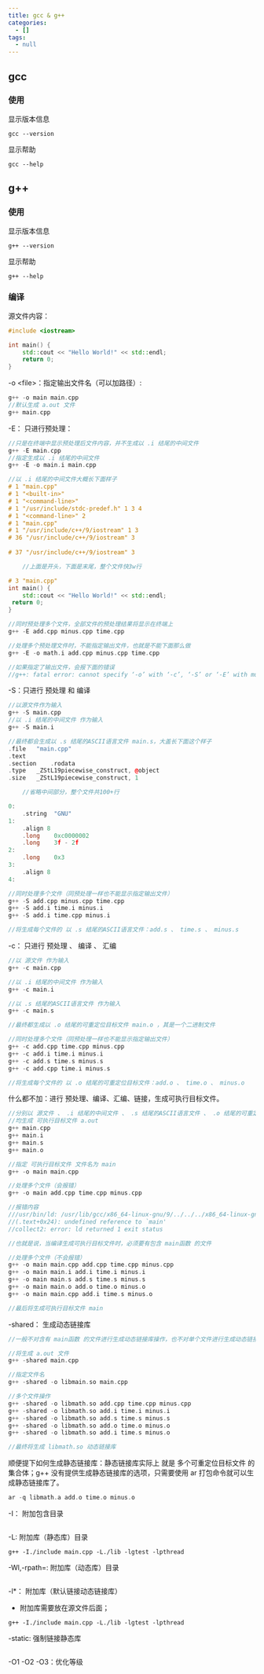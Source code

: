 ```yaml
---
title: gcc & g++
categories:
  - []
tags:
  - null
---
```


<!--more-->

## gcc
### 使用
显示版本信息
```
gcc --version
```

显示帮助
```
gcc --help
```

## g++
### 使用
显示版本信息
```
g++ --version
```

显示帮助
```
g++ --help
```
### 编译
源文件内容：
```cpp
#include <iostream>

int main() {
    std::cout << "Hello World!" << std::endl;
    return 0;
}
```
-o \<file\>：指定输出文件名（可以加路径）: 
```c
g++ -o main main.cpp
//默认生成 a.out 文件
g++ main.cpp
```
-E： 只进行预处理：
```cpp
//只是在终端中显示预处理后文件内容，并不生成以 .i 结尾的中间文件
g++ -E main.cpp
//指定生成以 .i 结尾的中间文件
g++ -E -o main.i main.cpp

//以 .i 结尾的中间文件大概长下面样子
# 1 "main.cpp"
# 1 "<built-in>"
# 1 "<command-line>"
# 1 "/usr/include/stdc-predef.h" 1 3 4
# 1 "<command-line>" 2
# 1 "main.cpp"
# 1 "/usr/include/c++/9/iostream" 1 3
# 36 "/usr/include/c++/9/iostream" 3
       
# 37 "/usr/include/c++/9/iostream" 3

    //上面是开头，下面是末尾，整个文件快3w行

# 3 "main.cpp"
int main() {
    std::cout << "Hello World!" << std::endl;
 return 0;
}

//同时预处理多个文件，全部文件的预处理结果将显示在终端上
g++ -E add.cpp minus.cpp time.cpp

//处理多个预处理文件时，不能指定输出文件，也就是不能下面那么做
g++ -E -o math.i add.cpp minus.cpp time.cpp

//如果指定了输出文件，会报下面的错误
//g++: fatal error: cannot specify ‘-o’ with ‘-c’, ‘-S’ or ‘-E’ with multiple files
```

-S：只进行 预处理 和 编译
```cpp
//以源文件作为输入
g++ -S main.cpp
//以 .i 结尾的中间文件 作为输入
g++ -S main.i

//最终都会生成以 .s 结尾的ASCII语言文件 main.s，大盖长下面这个样子
.file	"main.cpp"
.text
.section	.rodata
.type	_ZStL19piecewise_construct, @object
.size	_ZStL19piecewise_construct, 1

    //省略中间部分，整个文件共100+行

0:
	.string	 "GNU"
1:
	.align 8
	.long	 0xc0000002
	.long	 3f - 2f
2:
	.long	 0x3
3:
	.align 8
4:

//同时处理多个文件（同预处理一样也不能显示指定输出文件）
g++ -S add.cpp minus.cpp time.cpp
g++ -S add.i time.i minus.i
g++ -S add.i time.cpp minus.i

//将生成每个文件的 以 .s 结尾的ASCII语言文件：add.s 、 time.s 、 minus.s

```

-c： 只进行 预处理 、 编译 、 汇编
```cpp
//以 源文件 作为输入
g++ -c main.cpp

//以 .i 结尾的中间文件 作为输入
g++ -c main.i

//以 .s 结尾的ASCII语言文件 作为输入
g++ -c main.s

//最终都生成以 .o 结尾的可重定位目标文件 main.o ，其是一个二进制文件

//同时处理多个文件（同预处理一样也不能显示指定输出文件）
g++ -c add.cpp time.cpp minus.cpp
g++ -c add.i time.i minus.i
g++ -c add.s time.s minus.s
g++ -c add.cpp time.i minus.s

//将生成每个文件的 以 .o 结尾的可重定位目标文件：add.o 、 time.o 、 minus.o
```

什么都不加：进行 预处理、编译、汇编、链接，生成可执行目标文件。
```cpp
//分别以 源文件 、 .i 结尾的中间文件 、 .s 结尾的ASCII语言文件 、 .o 结尾的可重定位目标文件作为输入
//均生成 可执行目标文件 a.out
g++ main.cpp
g++ main.i
g++ main.s
g++ main.o

//指定 可执行目标文件 文件名为 main
g++ -o main main.cpp

//处理多个文件（会报错）
g++ -o main add.cpp time.cpp minus.cpp

//报错内容
///usr/bin/ld: /usr/lib/gcc/x86_64-linux-gnu/9/../../../x86_64-linux-gnu/Scrt1.o: in function `_start':
//(.text+0x24): undefined reference to `main'
//collect2: error: ld returned 1 exit status

//也就是说，当编译生成可执行目标文件时，必须要有包含 main函数 的文件

//处理多个文件（不会报错）
g++ -o main main.cpp add.cpp time.cpp minus.cpp
g++ -o main main.i add.i time.i minus.i
g++ -o main main.s add.s time.s minus.s
g++ -o main main.o add.o time.o minus.o
g++ -o main main.cpp add.i time.s minus.o

//最后将生成可执行目标文件 main
```

-shared： 生成动态链接库
```cpp
//一般不对含有 main函数 的文件进行生成动态链接库操作，也不对单个文件进行生成动态链接库操作，但这样做都是没问题的，不会报错

//将生成 a.out 文件
g++ -shared main.cpp

//指定文件名
g++ -shared -o libmain.so main.cpp

//多个文件操作
g++ -shared -o libmath.so add.cpp time.cpp minus.cpp
g++ -shared -o libmath.so add.i time.i minus.i
g++ -shared -o libmath.so add.s time.s minus.s
g++ -shared -o libmath.so add.o time.o minus.o
g++ -shared -o libmath.so add.i time.s minus.o

//最终将生成 libmath.so 动态链接库
```

顺便提下如何生成静态链接库：静态链接库实际上 就是 多个可重定位目标文件 的集合体；g++ 没有提供生成静态链接库的选项，只需要使用 ar 打包命令就可以生成静态链接库了。
```cpp
ar -q libmath.a add.o time.o minus.o
```

-I： 附加包含目录
```
```

-L: 附加库（静态库）目录
```
g++ -I./include main.cpp -L./lib -lgtest -lpthread
```

-Wl,-rpath=: 附加库（动态库）目录
```
```

-l*： 附加库（默认链接动态链接库）
- 附加库需要放在源文件后面；
```
g++ -I./include main.cpp -L./lib -lgtest -lpthread
```

-static: 强制链接静态库
```
```

-O1 -O2 -O3：优化等级
```
```



